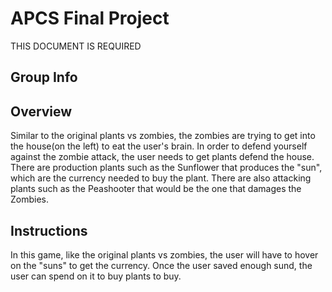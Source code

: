 # APCS Final Project
THIS DOCUMENT IS REQUIRED
## Group Info
## Overview
Similar to the original plants vs zombies, the zombies are trying to get into the house(on the left) to eat the user's brain. In order to defend yourself against the zombie attack, the user needs to get plants defend the house. There are production plants such as the Sunflower that produces the "sun", which are the currency needed to buy the plant. There are also attacking plants such as the Peashooter that would be the one that damages the Zombies.
## Instructions
In this game, like the original plants vs zombies, the user will have to hover on the "suns" to get the currency. Once the user saved enough sund, the user can spend on it to buy plants to buy. 
